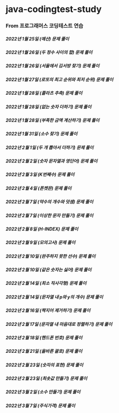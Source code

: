# java-codingtest-study
### From 프로그래머스 코딩테스트 연습
##### 2022년 1월 25일 (예산) 문제 풀이
##### 2022년 1월 26일 (두 정수 사이의 합) 문제 풀이
##### 2022년 1월 26일 (서울에서 김서방 찾기) 문제 풀이
##### 2022년 1월 27일 (로또의 최고 순위와 최저 순위) 문제 풀이
##### 2022년 1월 28일 (콜라츠 추측) 문제 풀이
##### 2022년 1월 28일 (없는 숫자 더하기) 문제 풀이
##### 2022년 1월 28일 (부족한 금액 계산하기) 문제 풀이
##### 2022년 1월 31일 (소수 찾기) 문제 풀이
##### 2022년 2월 1일 (두 개 뽑아서 더하기) 문제 풀이
##### 2022년 2월 2일 (숫자 문자열과 영단어) 문제 풀이
##### 2022년 2월 3일 (K번째수) 문제 풀이
##### 2022년 2월 4일 (폰켓몬) 문제 풀이
##### 2022년 2월 7일 (약수의 개수와 덧셈) 문제 풀이
##### 2022년 2월 7일 (이상한 문자 만들기) 문제 풀이
##### 2022년 2월 8일 (H-INDEX) 문제 풀이
##### 2022년 2월 9일 (모의고사) 문제 풀이
##### 2022년 2월 10일 (완주하지 못한 선수) 문제 풀이
##### 2022년 2월 10일 (같은 숫자는 싫어) 문제 풀이
##### 2022년 2월 14일 (최소 직사각형) 문제 풀이
##### 2022년 2월 14일 (문자열 내 p와 y의 개수) 문제 풀이
##### 2022년 2월 16일 (짝지어 제거하기) 문제 풀이
##### 2022년 2월 17일 (문자열 내 마음대로 정렬하기) 문제 풀이
##### 2022년 2월 18일 (핸드폰 번호) 문제 풀이
##### 2022년 2월 21일 (올바른 괄호) 문제 풀이
##### 2022년 2월 23일 (숫자의 표현) 문제 풀이
##### 2022년 2월 23일 (최솟값 만들기) 문제 풀이
##### 2022년 3월 2일 (소수 만들기) 문제 풀이
##### 2022년 3월 7일 (주식가격) 문제 풀이
